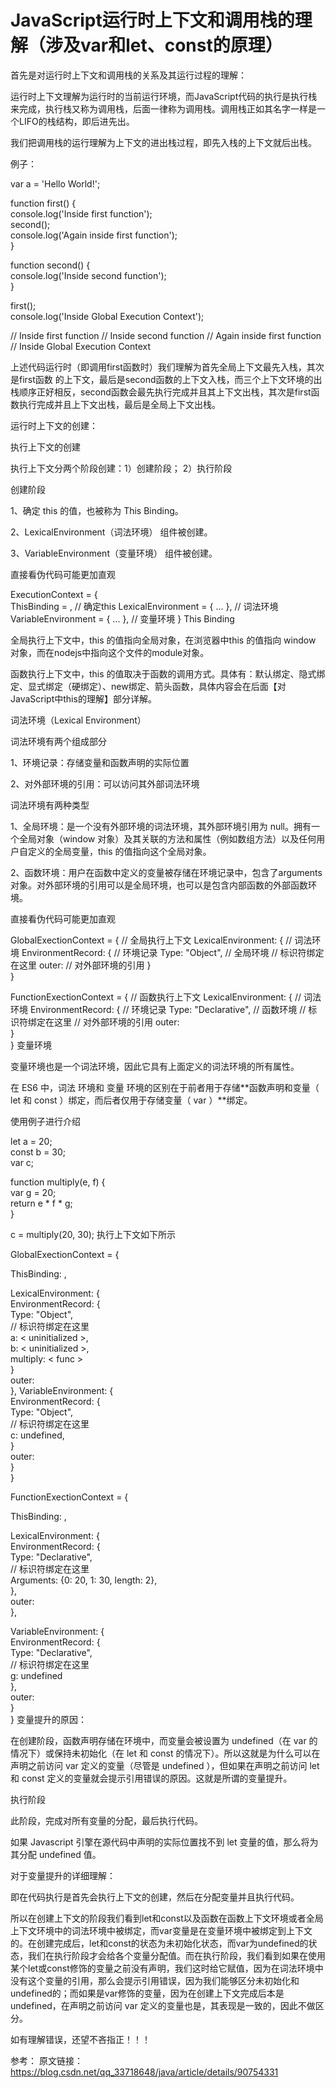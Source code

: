 # JavaScript运行时上下文和调用栈的理解（涉及var和let、const的原理）


首先是对运行时上下文和调用栈的关系及其运行过程的理解：

运行时上下文理解为运行时的当前运行环境，而JavaScript代码的执行是执行栈来完成，执行栈又称为调用栈，后面一律称为调用栈。调用栈正如其名字一样是一个LIFO的栈结构，即后进先出。

我们把调用栈的运行理解为上下文的进出栈过程，即先入栈的上下文就后出栈。

例子：

var a = 'Hello World!';

function first() {  
  console.log('Inside first function');  
  second();  
  console.log('Again inside first function');  
}

function second() {  
  console.log('Inside second function');  
}

first();  
console.log('Inside Global Execution Context');

// Inside first function
// Inside second function
// Again inside first function
// Inside Global Execution Context


上述代码运行时（即调用first函数时）我们理解为首先全局上下文最先入栈，其次是first函数 的上下文，最后是second函数的上下文入栈，而三个上下文环境的出栈顺序正好相反，second函数会最先执行完成并且其上下文出栈，其次是first函数执行完成并且上下文出栈，最后是全局上下文出栈。



 

运行时上下文的创建：

执行上下文的创建

执行上下文分两个阶段创建：1）创建阶段； 2）执行阶段

创建阶段

1、确定 this 的值，也被称为 This Binding。

2、LexicalEnvironment（词法环境） 组件被创建。

3、VariableEnvironment（变量环境） 组件被创建。

直接看伪代码可能更加直观

ExecutionContext = {  
  ThisBinding = <this value>,     // 确定this 
  LexicalEnvironment = { ... },   // 词法环境
  VariableEnvironment = { ... },  // 变量环境
}
This Binding

全局执行上下文中，this 的值指向全局对象，在浏览器中this 的值指向 window 对象，而在nodejs中指向这个文件的module对象。

函数执行上下文中，this 的值取决于函数的调用方式。具体有：默认绑定、隐式绑定、显式绑定（硬绑定）、new绑定、箭头函数，具体内容会在后面【对JavaScript中this的理解】部分详解。

词法环境（Lexical Environment）

词法环境有两个组成部分

1、环境记录：存储变量和函数声明的实际位置

2、对外部环境的引用：可以访问其外部词法环境

词法环境有两种类型

1、全局环境：是一个没有外部环境的词法环境，其外部环境引用为 null。拥有一个全局对象（window 对象）及其关联的方法和属性（例如数组方法）以及任何用户自定义的全局变量，this 的值指向这个全局对象。

2、函数环境：用户在函数中定义的变量被存储在环境记录中，包含了arguments 对象。对外部环境的引用可以是全局环境，也可以是包含内部函数的外部函数环境。

直接看伪代码可能更加直观

GlobalExectionContext = {  // 全局执行上下文
  LexicalEnvironment: {    	  // 词法环境
    EnvironmentRecord: {   		// 环境记录
      Type: "Object",      		   // 全局环境
      // 标识符绑定在这里 
      outer: <null>  	   		   // 对外部环境的引用
  }  
}

FunctionExectionContext = { // 函数执行上下文
  LexicalEnvironment: {  	  // 词法环境
    EnvironmentRecord: {  		// 环境记录
      Type: "Declarative",  	   // 函数环境
      // 标识符绑定在这里 			  // 对外部环境的引用
      outer: <Global or outer function environment reference>  
  }  
}
变量环境

变量环境也是一个词法环境，因此它具有上面定义的词法环境的所有属性。

在 ES6 中，词法 环境和 变量 环境的区别在于前者用于存储**函数声明和变量（ let 和 const ）绑定，而后者仅用于存储变量（ var ）**绑定。

使用例子进行介绍

let a = 20;  
const b = 30;  
var c;

function multiply(e, f) {  
 var g = 20;  
 return e * f * g;  
}

c = multiply(20, 30);
执行上下文如下所示

GlobalExectionContext = {

  ThisBinding: <Global Object>,

  LexicalEnvironment: {  
    EnvironmentRecord: {  
      Type: "Object",  
      // 标识符绑定在这里  
      a: < uninitialized >,  
      b: < uninitialized >,  
      multiply: < func >  
    }  
    outer: <null>  
  },
  VariableEnvironment: {  
    EnvironmentRecord: {  
      Type: "Object",  
      // 标识符绑定在这里  
      c: undefined,  
    }  
    outer: <null>  
  }  
}

FunctionExectionContext = {  

  ThisBinding: <Global Object>,

  LexicalEnvironment: {  
    EnvironmentRecord: {  
      Type: "Declarative",  
      // 标识符绑定在这里  
      Arguments: {0: 20, 1: 30, length: 2},  
    },  
    outer: <GlobalLexicalEnvironment>  
  },

  VariableEnvironment: {  
    EnvironmentRecord: {  
      Type: "Declarative",  
      // 标识符绑定在这里  
      g: undefined  
    },  
    outer: <GlobalLexicalEnvironment>  
  }  
}
变量提升的原因：

在创建阶段，函数声明存储在环境中，而变量会被设置为 undefined（在 var 的情况下）或保持未初始化（在 let 和 const 的情况下）。所以这就是为什么可以在声明之前访问 var 定义的变量（尽管是 undefined ），但如果在声明之前访问 let 和 const 定义的变量就会提示引用错误的原因。这就是所谓的变量提升。

执行阶段

此阶段，完成对所有变量的分配，最后执行代码。

如果 Javascript 引擎在源代码中声明的实际位置找不到 let 变量的值，那么将为其分配 undefined 值。

对于变量提升的详细理解：

即在代码执行是首先会执行上下文的创建，然后在分配变量并且执行代码。

所以在创建上下文的阶段我们看到let和const以及函数在函数上下文环境或者全局上下文环境中的词法环境中被绑定，而var变量是在变量环境中被绑定到上下文的。在创建完成后，let和const的状态为未初始化状态，而var为undefined的状态，我们在执行阶段才会给各个变量分配值。而在执行阶段，我们看到如果在使用某个let或const修饰的变量之前没有声明，我们这时给它赋值，因为在词法环境中没有这个变量的引用，那么会提示引用错误，因为我们能够区分未初始化和undefined的；而如果是var修饰的变量，因为在创建上下文完成后本是undefined，在声明之前访问 var 定义的变量也是，其表现是一致的，因此不做区分。

如有理解错误，还望不吝指正！！！

参考：
原文链接：https://blog.csdn.net/qq_33718648/java/article/details/90754331